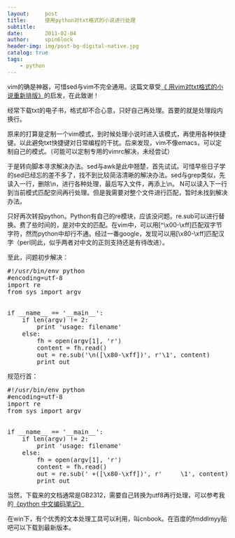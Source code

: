 ```yaml
---
layout:     post
title:      使用python对txt格式的小说进行处理
subtitle:   
date:       2011-02-04
author:     spin6lock
header-img: img/post-bg-digital-native.jpg
catalog: true
tags:
    - python
---
```

vim的确是神器，可惜sed与vim不完全通用。这篇文章受<a href="http://hi.baidu.com/%C8%CB%BC%E4%CA%C0%E5%D0%D2%A3%D3%CE/blog/item/51f5ec1db41cffe51bd57630.html">《
<meta http-equiv="content-type" content="text/html; charset=utf-8" />
用vim对txt格式的小说重新排版》</a>的启发，在此致谢！

经常下载txt的电子书，格式却不合心意，只好自己再处理。首要的就是处理段内换行。

原来的打算是定制一个vim模式，到时候处理小说时进入该模式，再使用各种快捷键。以此避免txt快捷键对日常编程的干扰。后来发现，vim不像emacs，可以定制自己的模式。（可能可以定制专用的vimrc解决，未经尝试）

于是转向脚本寻求解决办法。sed与awk是此中翘楚，首先试试。可惜早些日子学的sed已经忘的差不多了，找不到比较简洁清晰的解决办法。sed与grep类似，先读入一行，删除\n，进行各种处理，最后写入文件，再添上\n。 N可以读入下一行到当前模式匹配空间再行处理。但是我需要对整个文件进行匹配，暂时未找到解决办法。

只好再次转投python。Python有自己的re模块，应该没问题。re.sub可以进行替换。费了些时间的，是对中文的匹配。在vim中，可以用[^\x00-\xff]匹配双字节字符，然而python中却行不通。经过一番google，发现可以用[\x80-\xff]匹配汉字（perl同此，似乎两者对中文的正则支持还是有待改进）。

至此，问题初步解决：



<pre class="brush:python">#!/usr/bin/env python
#encoding=utf-8
import re
from sys import argv


if __name__ == '__main__':
	if len(argv) != 2:
		print 'usage: filename'
	else:
		fh = open(argv[1], 'r')
		content = fh.read()
		out = re.sub('\n([\x80-\xff])', r'\1', content)
		print out
</pre>



规范行首：



<pre class="brush:python">#!/usr/bin/env python
#encoding=utf-8
import re
from sys import argv


if __name__ == '__main__':
	if len(argv) != 2:
		print 'usage: filename'
	else:
		fh = open(argv[1], 'r')
		content = fh.read()
		out = re.sub(' +([\x80-\xff])', r'     \1', content)
		print out
</pre>



当然，下载来的文档通常是GB2312，需要自己转换为utf8再行处理，可以参考我的[《python 中文编码笔记》](http://www.cnblogs.com/Lifehacker/archive/2010/08/10/python_encode_decode.html)

在win下，有个优秀的文本处理工具可以利用，叫cnbook。在百度的fmddlmyy贴吧可以下载到最新版本。
